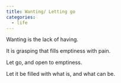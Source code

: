 ```yaml
---
title: Wanting/ Letting go
categories:
  - life
---
```


Wanting
is the lack
of having.

It is grasping
that fills
emptiness
with pain.

Let go,
and open
to emptiness.

Let it be filled
with what is,
and what can be.
